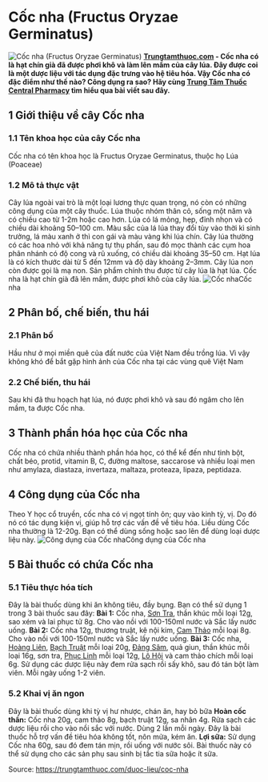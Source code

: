 # Cốc nha (Fructus Oryzae Germinatus)

![Cốc nha \(Fructus Oryzae Germinatus\)](https://trungtamthuoc.com/images/others/anh-bia-coc-nha-7418.jpg)
**[Trungtamthuoc.com](https://trungtamthuoc.com/ "trungtamthuoc.com") - Cốc nha có là hạt chín già đã được phơi khô và làm lên mầm của cây lúa. Đây được coi là một dược liệu với tác dụng đặc trưng vào hệ tiêu hóa. Vậy Cốc nha có đặc điểm như thế nào? Công dụng ra sao? Hãy cùng [Trung Tâm Thuốc Central Pharmacy](https://trungtamthuoc.com/ "Trung Tâm Thuốc Central Pharmacy") tìm hiểu qua bài viết sau đây.**
##  1 Giới thiệu về cây Cốc nha
### 1.1 Tên khoa học của cây Cốc nha 
Cốc nha có tên khoa học là Fructus Oryzae Germinatus, thuộc họ Lúa (Poaceae)
### 1.2 Mô tả thực vật
Cây lúa ngoài vai trò là một loại lương thực quan trọng, nó còn có những công dụng của một cây thuốc. Lúa thuộc nhóm thân cỏ, sống một năm và có chiều cao từ 1-2m hoặc cao hơn. Lúa có lá mỏng, hẹp, đỉnh nhọn và có chiều dài khoảng 50–100 cm. Màu sắc của lá lúa thay đổi tùy vào thời kì sinh trưởng, lá màu xanh ở thì con gái và màu vàng khi lúa chín.
Cây lúa thường có các hoa nhỏ với khả năng tự thụ phấn, sau đó mọc thành các cụm hoa phân nhánh có độ cong và rũ xuống, có chiều dài khoảng 35–50 cm. Hạt lúa là có kích thước dài từ 5 đến 12mm và độ dày khoảng 2–3mm. Cây lúa non còn được gọi là mạ non. Sản phẩm chính thu được từ cây lúa là hạt lúa. 
Cốc nha là hạt chín già đã lên mầm, được phơi khô của cây lúa. 
![Cốc nha](https://trungtamthuoc.com/images/item/coc-nha.jpg)Cốc nha
##  2 Phân bố, chế biến, thu hái
### 2.1 Phân bố
Hầu như ở mọi miền quê của đất nước của Việt Nam đều trồng lúa. Vì vậy không khó để bắt gặp hình ảnh của Cốc nha tại các vùng quê Việt Nam
### 2.2 Chế biến, thu hái
Sau khi đã thu hoạch hạt lúa, nó được phơi khô và sau đó ngâm cho lên mầm, ta được Cốc nha.
##  3 Thành phần hóa học của Cốc nha
Cốc nha có chứa nhiều thành phần hóa học, có thể kể đến như tinh bột, chất béo, protid, vitamin B, C, đường maltose, saccarose và nhiều loại men như amylaza, diastaza, invertaza, maltaza, proteaza, lipaza, peptidaza.
##  4 Công dụng của Cốc nha
Theo Y học cổ truyền, cốc nha có vị ngọt tính ôn; quy vào kinh tỳ, vị. Do đó nó có tác dụng kiện vị, giúp hỗ trợ các vấn đề về tiêu hóa. Liều dùng Cốc nha thường là 12-20g. Bạn có thể dùng sống hoặc sao lên để dùng loại dược liệu này.
![Công dụng của Cốc nha](https://trungtamthuoc.com/images/item/cong-dung-coc-nha.jpg)Công dụng của Cốc nha
##  5 Bài thuốc có chứa Cốc nha
### 5.1 Tiêu thực hóa tích
Đây là bài thuốc dùng khi ăn không tiêu, đầy bụng. Bạn có thể sử dụng 1 trong 3 bài thuốc sau đây:
**Bài 1:** Cốc nha, [Sơn Tra](https://trungtamthuoc.com/hoat-chat/son-tra "Sơn Tra"), thần khúc mỗi loại 12g, sao xém và lai phục tử 8g. Cho vào nồi với 100-150ml nước và Sắc lấy nước uống. 
**Bài 2:** Cốc nha 12g, thương truật, kê nội kim, [Cam Thảo](https://trungtamthuoc.com/duoc-lieu/cam-thao-32 "Cam Thảo") mỗi loại 8g. Cho vào nồi với 100-150ml nước và Sắc lấy nước uống. 
**Bài 3:** Cốc nha, [Hoàng Liên](https://trungtamthuoc.com/hoat-chat/hoang-lien "Hoàng Liên"), [Bạch Truật](https://trungtamthuoc.com/duoc-lieu/bach-truat-46 "Bạch Truật") mỗi loại 20g, [Đảng Sâm](https://trungtamthuoc.com/duoc-lieu/dang-sam "Đảng Sâm"), quả giun, thần khúc mỗi loại 16g, sơn tra, [Phục Linh](https://trungtamthuoc.com/hoat-chat/phuc-linh "Phục Linh") mỗi loại 12g, [Lô Hội](https://trungtamthuoc.com/hoat-chat/lo-hoi "Lô Hội") và cam thảo chích mỗi loại 6g. Sử dụng các dược liệu này đem rửa sạch rồi sấy khô, sau đó tán bột làm viên. Mỗi ngày uống 1-2 viên. 
### 5.2 Khai vị ăn ngon
Đây là bài thuốc dùng khi tỳ vị hư nhược, chán ăn, hay bỏ bữa
**Hoàn cốc thần:** Cốc nha 20g, cam thảo 8g, bạch truật 12g, sa nhân 4g. Rửa sạch các dược liệu rồi cho vào nồi sắc với nước. Dùng 2 lần mỗi ngày. Đây là bài thuốc hỗ trợ vấn đề tiêu hóa không tốt, nôn mửa, kém ăn.
**Lợi sữa:** Sử dụng Cốc nha 60g, sau đó đem tán mịn, rồi uống với nước sôi. Bài thuốc này có thể sử dụng cho các sản phụ sau sinh bị tắc tia sữa hoặc ít sữa.


Source: https://trungtamthuoc.com/duoc-lieu/coc-nha